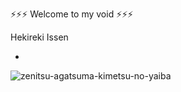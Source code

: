 ⚡⚡⚡ Welcome to my void ⚡⚡⚡


Hekireki Issen


- 
![zenitsu-agatsuma-kimetsu-no-yaiba](https://user-images.githubusercontent.com/60013440/153919838-4a7ba0a3-b09e-4eef-9cfc-ac126208ffbf.gif)

